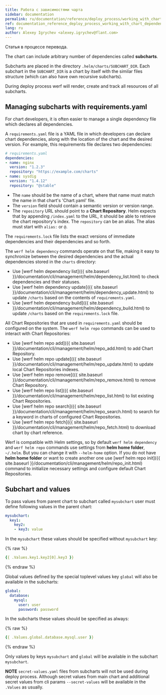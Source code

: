 ```yaml
---
title: Работа с зависимостями чарта
sidebar: documentation
permalink: ru/documentation/reference/deploy_process/working_with_chart_dependencies.html
ref: documentation_reference_deploy_process_working_with_chart_dependencies
lang: ru
author: Alexey Igrychev <alexey.igrychev@flant.com>
---
```


<div id="outdatedWarning" class="docs__outdated active">
    Статья в процессе перевода.
</div>

The chart can include arbitrary number of dependencies called **subcharts**.

Subcharts are placed in the directory `.helm/charts/SUBCHART_DIR`. Each subchart in the `SUBCHART_DIR` is a chart by itself with the similar files structure (which can also have own recursive subcharts).

During deploy process werf will render, create and track all resources of all subcharts.

## Managing subcharts with requirements.yaml

For chart developers, it is often easier to manage a single dependency file which declares all dependencies.

A `requirements.yaml` file is a YAML file in which developers can declare chart dependencies, along with the location of the chart and the desired version. For example, this requirements file declares two dependencies:

```yaml
# requirements.yaml
dependencies:
- name: nginx
  version: "1.2.3"
  repository: "https://example.com/charts"
- name: sysdig
  version: "1.4.12"
  repository: "@stable"
```

* The `name` should be the name of a chart, where that name must match the name in that chart's 'Chart.yaml' file.
* The `version` field should contain a semantic version or version range.
* The `repository` URL should point to a **Chart Repository**. Helm expects that by appending `/index.yaml` to the URL, it should be able to retrieve the chart repository's index. The `repository` can be an alias. The alias must start with `alias:` or `@`.

The `requirements.lock` file lists the exact versions of immediate dependencies and their dependencies and so forth.

The `werf helm dependency` commands operate on that file, making it easy to synchronize between the desired dependencies and the actual dependencies stored in the `charts` directory:
* Use [werf helm dependency list]({{ site.baseurl }}/documentation/cli/management/helm/dependency_list.html) to check dependencies and their statuses.  
* Use [werf helm dependency update]({{ site.baseurl }}/documentation/cli/management/helm/dependency_update.html) to update `/charts` based on the contents of `requirements.yaml`.
* Use [werf helm dependency build]({{ site.baseurl }}/documentation/cli/management/helm/dependency_build.html) to update `/charts` based on the `requirements.lock` file.

All Chart Repositories that are used in `requirements.yaml` should be configured on the system. The `werf helm repo` commands can be used to interact with Chart Repositories:
* Use [werf helm repo add]({{ site.baseurl }}/documentation/cli/management/helm/repo_add.html) to add Chart Repository.
* Use [werf helm repo update]({{ site.baseurl }}/documentation/cli/management/helm/repo_update.html) to update local Chart Repositories indexes.
* Use [werf helm repo remove]({{ site.baseurl }}/documentation/cli/management/helm/repo_remove.html) to remove Chart Repository.
* Use [werf helm repo list]({{ site.baseurl }}/documentation/cli/management/helm/repo_list.html) to list existing Chart Repositories.
* Use [werf helm repo search]({{ site.baseurl }}/documentation/cli/management/helm/repo_search.html) to search for a keyword in charts of configured Chart Repositories.
* Use [werf helm repo fetch]({{ site.baseurl }}/documentation/cli/management/helm/repo_fetch.html) to download chart by chart reference.

Werf is compatible with Helm settings, so by default `werf helm dependency` and `werf helm repo` commands use settings from **helm home folder**, `~/.helm`. But you can change it with `--helm-home` option. If you do not have **helm home folder** or want to create another one use [werf helm repo init]({{ site.baseurl }}/documentation/cli/management/helm/repo_init.html) command to initialize necessary settings and configure default Chart Repositories.

## Subchart and values

To pass values from parent chart to subchart called `mysubchart` user must define following values in the parent chart:

```yaml
mysubchart:
  key1:
    key2:
    - key3: value
```

In the `mysubchart` these values should be specified without `mysubchart` key:

{% raw %}
```yaml
{{ .Values.key1.key2[0].key3 }}
```
{% endraw %}

Global values defined by the special toplevel values key `global` will also be available in the subcharts:

```yaml
global:
  database:
    mysql:
      user: user
      password: password
```

In the subcharts these values should be specified as always:

{% raw %}
```yaml
{{ .Values.global.database.mysql.user }}
```
{% endraw %}

Only values by keys `mysubchart` and `global` will be available in the subchart `mysubchart`.

**NOTE** `secret-values.yaml` files from subcharts will not be used during deploy process. Although secret values from main chart and additional secret values from cli params `--secret-values` will be available in the `.Values` as usually.
